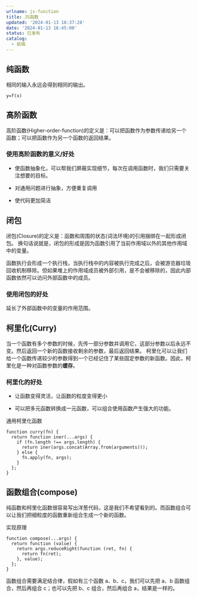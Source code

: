 ```yaml
---
urlname: js-function
title: JS函数
updated: '2024-01-13 18:37:28'
date: '2024-01-13 16:45:00'
status: 已发布
catalog:
  - 前端
---
```

## 纯函数
相同的输入永远会得到相同的输出。
```plaintext
y=f(x)
```
## 高阶函数
高阶函数(Higher-order-function)的定义是：可以把函数作为参数传递给另一个函数；可以把函数作为另一个函数的返回结果。
### 使用高阶函数的意义/好处
- 使函数抽象化，可以帮我们屏蔽实现细节，每次在调用函数时，我们只需要关注想要的目标。

- 对通用问题进行抽象，方便重复调用

- 使代码更加简洁

## 闭包
闭包(Closure)的定义是：函数和周围的状态(词法环境)的引用捆绑在一起形成闭包。 换句话说就是，闭包的形成是因为函数引用了当前作用域以外的其他作用域中的变量。

函数执行会形成一个执行栈，当执行栈中的内容被执行完成之后，会被游览器垃圾回收机制移除。但如果堆上的作用域成员被外部引用，是不会被移除的，因此内部函数依然可以访问外部函数中的成员。
### 使用闭包的好处
延长了外部函数中的变量的作用范围。
## 柯里化(Curry)
当一个函数有多个参数的时候，先传一部分参数并调用它，这部分参数以后永远不变。然后返回一个新的函数接收剩余的参数，最后返回结果。 柯里化可以让我们给一个函数传递较少的参数得到一个已经记住了某些固定参数的新函数。因此，柯里化是一种对函数参数的**缓存**。
### 柯里化的好处
- 让函数变得灵活，让函数的粒度变得更小

- 可以把多元函数转换成一元函数，可以组合使用函数产生强大的功能。

通用柯里化函数
```plaintext
function curry(fn) {
  return function iner(...args) {
    if (fn.length !== args.length) {
      return iner(args.concat(Array.from(arguments)));
    } else {
      fn.apply(fn, args);
    }
  };
}
```
## 函数组合(compose)
纯函数和柯里化函数很容易写出洋葱代码，这是我们不希望看到的。而函数组合可以让我们把细粒度的函数重新组合生成一个新的函数。

实现原理
```plaintext
function compose(...args) {
  return function (value) {
    return args.reduceRight(function (ret, fn) {
      return fn(ret);
    }, value);
  };
}
```
函数组合需要满足结合律，假如有三个函数 a、b、c，我们可以先把 a、b 函数组合，然后再组合 c；也可以先把 b、c 组合，然后再组合 a，结果是一样的。


